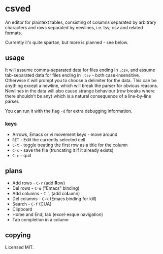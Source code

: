 # csved

An editor for plaintext tables, consisting of columns separated by arbitrary
characters and rows separated by newlines, i.e. tsv, csv and related formats.

Currently it's quite spartan, but more is planned - see below.

## usage

It will assume comma-separated data for files ending in `.csv`, and assume
tab-separated data for files ending in `.tsv` - both case-insensitive. Otherwise
it will prompt you to choose a delimiter for the data. This can be anything
except a newline, which will break the parser for obvious reasons. Newlines in
the data will also cause strange behaviour (row breaks where there shouldn't be
any) which is a natural consequence of a line-by-line parser.

You can run it with the flag `-d` for extra debugging information.

### keys

- Arrows, Emacs or vi movement keys - move around
- `RET` - Edit the currently selected cell
- `C-t` - toggle treating the first row as a title for the column
- `C-s` - save the file (truncating it if it already exists)
- `C-c` - quit

## plans

- Add rows - `C-r` (add **R**ow)
- Del rows - `C-u` ("Emacs" binding)
- Add columns - `C-l` (add co**L**umn)
- Del columns - `C-k` (Emacs binding for kill)
- Search - `C-f` (CUA)
- Clipboard
- Home and End, tab (excel-esque navigation)
- Tab completion in a column

## copying

Licensed MIT.
